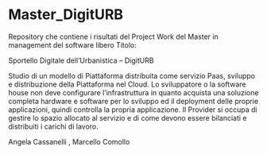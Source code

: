 # Master_DigitURB
Repository che contiene i risultati del Project Work del Master in management del software libero
Titolo: 

Sportello Digitale dell’Urbanistica – DigitURB

Studio di un modello di Piattaforma distribuita come servizio Paas, sviluppo e distribuzione della Piattaforma nel Cloud.
Lo sviluppatore o la software house non deve configurare l’infrastruttura in quanto acquista una soluzione completa hardware e software per lo sviluppo ed il deployment delle proprie applicazioni, quindi controlla la propria applicazione.
Il Provider si occupa di gestire lo spazio allocato al servizio e di come devono essere bilanciati e distribuiti i carichi di lavoro.

Angela Cassanelli , Marcello Comollo
